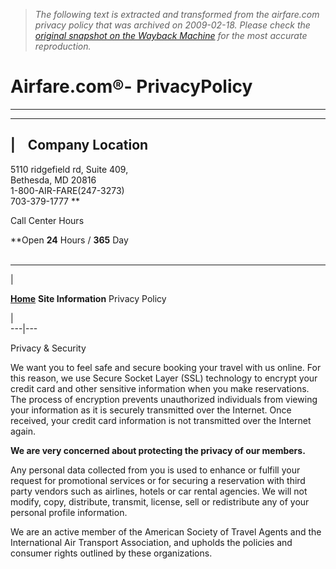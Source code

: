 > *The following text is extracted and transformed from the airfare.com privacy policy that was archived on 2009-02-18. Please check the [original snapshot on the Wayback Machine](https://web.archive.org/web/20090218172532id_/http%3A//www.airfare.com/airfare3/sitecontent/PrivacyPolicy.aspx) for the most accurate reproduction.*

# Airfare.com®- PrivacyPolicy

* * *

* * *

|     Company Location  
---  
  
  
5110 ridgefield rd, Suite 409,   
Bethesda, MD 20816   
1-800-AIR-FARE(247-3273)    
703-379-1777 ** 

Call Center Hours 

**Open **24** Hours / **365** Day  
 

  
  
  
* * *

  


| 

**[ Home](https://web.archive.org/web/20090218172532id_/http%3A//www.airfare.com/airfare3/default.aspx)** **Site Information** Privacy Policy

|   
---|---  
  
Privacy & Security   
  
  
We want you to feel safe and secure booking your travel with us online. For this reason, we use Secure Socket Layer (SSL) technology to encrypt your credit card and other sensitive information when you make reservations. The process of encryption prevents unauthorized individuals from viewing your information as it is securely transmitted over the Internet. Once received, your credit card information is not transmitted over the Internet again.

**We are very concerned about protecting the privacy of our members.**

Any personal data collected from you is used to enhance or fulfill your request for promotional services or for securing a reservation with third party vendors such as airlines, hotels or car rental agencies. We will not modify, copy, distribute, transmit, license, sell or redistribute any of your personal profile information. 

We are an active member of the American Society of Travel Agents and the International Air Transport Association, and upholds the policies and consumer rights outlined by these organizations.
